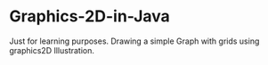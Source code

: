 # Graphics-2D-in-Java
Just for learning purposes. Drawing a simple Graph with grids using graphics2D Illustration. 
